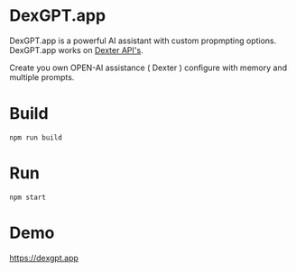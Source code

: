 # DexGPT.app

DexGPT.app is a powerful AI assistant with custom propmpting options. DexGPT.app works on [Dexter API's](https://dexgpt.gitbook.io/dexgpt-apis/).

Create you own OPEN-AI assistance ( Dexter ) configure with memory and multiple prompts.

# Build

```npm run build```

# Run

```npm start```

# Demo 

https://dexgpt.app
